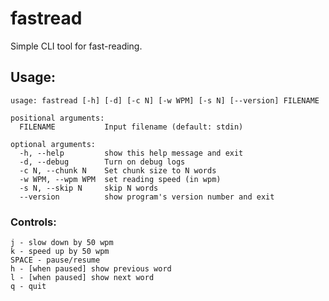 # fastread
Simple CLI tool for fast-reading.

## Usage:

    usage: fastread [-h] [-d] [-c N] [-w WPM] [-s N] [--version] FILENAME

    positional arguments:
      FILENAME           Input filename (default: stdin)

    optional arguments:
      -h, --help         show this help message and exit
      -d, --debug        Turn on debug logs
      -c N, --chunk N    Set chunk size to N words
      -w WPM, --wpm WPM  set reading speed (in wpm)
      -s N, --skip N     skip N words
      --version          show program's version number and exit


### Controls:

    j - slow down by 50 wpm
    k - speed up by 50 wpm
    SPACE - pause/resume
    h - [when paused] show previous word
    l - [when paused] show next word
    q - quit
